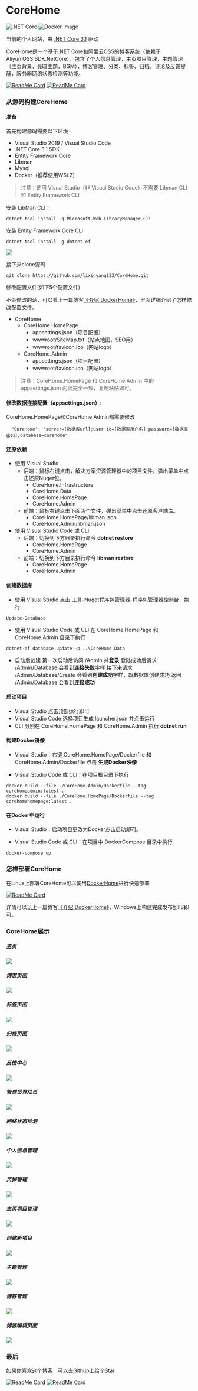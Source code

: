 # CoreHome

![.NET Core](https://github.com/lixinyang123/CoreHome/workflows/.NET%20Core/badge.svg)
![Docker Image](https://github.com/lixinyang123/CoreHome/workflows/Docker%20Image/badge.svg)

当前的个人网站，由 [.NET Core 3.1](https://dotnet.microsoft.com/) 驱动

CoreHome是一个基于.NET Core和阿里云OSS的博客系统（依赖于 Aliyun.OSS.SDK.NetCore），包含了个人信息管理，主页项目管理，主题管理（主页背景，亮暗主题，BGM），博客管理、分类、标签、归档，评论及反馈提醒，服务器网络状态检测等功能。

[![ReadMe Card](https://github-readme-stats.vercel.app/api/pin/?username=lixinyang123&repo=CoreHome)](https://github.com/lixinyang123/CoreHome) [![ReadMe Card](https://github-readme-stats.vercel.app/api/pin/?username=lixinyang123&repo=DockerHome)](https://github.com/lixinyang123/DockerHome)

### 从源码构建CoreHome

#### 准备

首先构建源码需要以下环境
- Visual Studio 2019 / Visual Studio Code
- .NET Core 3.1 SDK
- Entity Framework Core
- Libman
- Mysql
- Docker（推荐使用WSL2）

> 注意：使用 Visual Studio（非 Visual Studio Code）不需要 Libman CLI 和 Entity Framework CLI

安装 LibMan CLI：
```shell
dotnet tool install -g Microsoft.Web.LibraryManager.Cli
```

安装 Entity Framework Core CLI
```shell
dotnet tool install -g dotnet-ef
```

![](https://corehome.oss-accelerate.aliyuncs.com/blogs/%e5%b1%8f%e5%b9%95%e6%88%aa%e5%9b%be+2020-08-20+175532.jpg)

接下来clone源码
```shell
git clone https://github.com/lixinyang123/CoreHome.git
```

修改配置文件(如下5个配置文件)

不会修改的话，可以看上一篇博客[《介绍 DockerHome》](https://lllxy.net/Blog/Detail/2d06644a-ea60-49e1-8e63-ca60d7091fc9 "《介绍 DockerHome》")，里面详细介绍了怎样修改配置文件。

- CoreHome
	- CoreHome.HomePage
		- appsettings.json（项目配置）
		- wwwroot/SiteMap.txt（站点地图，SEO用）
		- wwwroot/favicon.ico（网站logo）
	- CoreHome.Admin
		- appsettings.json（项目配置）
		- wwwroot/favicon.ico（网站logo）


>注意：CoreHome.HomePage 和 CoreHome.Admin 中的 appsettings.json 内容完全一致，复制粘贴即可。

#### 修改数据连接配置（appsettings.json）:
CoreHome.HomePage和CoreHome.Admin都需要修改
```
  "CoreHome": "server=[数据库url];user id=[数据库用户名];password=[数据库密码];database=corehome"
```
	
#### 还原依赖

- 使用 Visual Studio
	- 后端：鼠标右键点击，解决方案资源管理器中的项目文件，弹出菜单中点击还原Nuget包。
		- CoreHome.Infrastructure
		- CoreHome.Data
		- CoreHome.HomePage
		- CoreHome.Admin
	- 前端：鼠标右键点击下面两个文件，弹出菜单中点击还原客户端库。
		- CoreHome.HomePage/libman.json
		- CoreHome.Admin/libman.json
- 使用 Visual Studio Code 或 CLI
	- 后端：切换到下方目录执行命令 **dotnet restore**
		- CoreHome.HomePage
		- CoreHome.Admin
	- 前端：切换到下方目录执行命令 **libman restore**
		- CoreHome.HomePage
		- CoreHome.Admin

#### 创建数据库

- 使用 Visual Studio
点击 工具-Nuget程序包管理器-程序包管理器控制台，执行

```shell
Update-Database
```

- 使用 Visual Studio Code 或 CLI
在 CoreHome.HomePage 和 CoreHome.Admin 目录下执行

```shell
dotnet-ef database update -p ..\CoreHome.Data
```

- 启动后创建
第一次启动后访问 /Admin 并**登录**
登陆成功后请求 /Admin/Database 会看到**连接失败**字样
接下来请求 /Admin/Database/Create 会看到**创建成功**字样，既数据库创建成功
返回 /Admin/Database 会看到**连接成功**

#### 启动项目

- Visual Studio 点击顶部运行即可
- Visual Studio Code 选择项目生成 launcher.json 并点击运行
- CLI 分别在 CoreHome.HomePage 和 CoreHome.Admin 执行 **dotnet run**

#### 构建Docker镜像

- Visual Studio：右键 CoreHome.HomePage/Dockerfile 和 CoreHome.Admin/Dockerfile 点击 **生成Docker映像**

- Visual Studio Code 或 CLI：在项目根目录下执行

```shell
docker build --file ./CoreHome.Admin/Dockerfile --tag corehomeadmin:latest .
docker build --file ./CoreHome.HomePage/Dockerfile --tag corehomehomepage:latest .
```

#### 在Docker中运行

- Visual Studio：启动项目更改为Docker点击启动即可。

- Visual Studio Code 或 CLI：在项目中 DockerCompose 目录中执行

```shell
docker-compose up
```

### 怎样部署CoreHome

在Linux上部署CoreHome可以使用[DockerHome](https://github.com/lixinyang123/DockerHome "DockerHome")进行快速部署

[![ReadMe Card](https://github-readme-stats.vercel.app/api/pin/?username=lixinyang123&repo=DockerHome)](https://github.com/lixinyang123/DockerHome)

详情可以见上一篇博客[《介绍 DockerHome》](https://lllxy.net/Blog/Detail/2d06644a-ea60-49e1-8e63-ca60d7091fc9 "《介绍 DockerHome》")，Windows上构建完成发布到IIS即可。

### CoreHome展示

##### 主页

![](https://corehome.oss-accelerate.aliyuncs.com/blogs/screencapture-lllxy-net-1597907877343.png)

##### 博客页面

![](https://corehome.oss-accelerate.aliyuncs.com/blogs/screencapture-lllxy-net-Blog-1597908118906.png)

##### 标签页面

![](https://corehome.oss-accelerate.aliyuncs.com/blogs/screencapture-lllxy-net-Tags-1597908148988.png)

##### 归档页面

![](https://corehome.oss-accelerate.aliyuncs.com/blogs/screencapture-lllxy-net-Archive-1597908159862.png)

##### 反馈中心

![](https://corehome.oss-accelerate.aliyuncs.com/blogs/screencapture-lllxy-net-FeedBack-1597908176136.png)

##### 管理员登陆页

![](https://corehome.oss-accelerate.aliyuncs.com/blogs/screencapture-lllxy-net-Admin-1597908667098.png)

##### 网络状态检测

![](https://corehome.oss-cn-shenzhen.aliyuncs.com/blogs/screencapture-lllxy-net-Admin-Overview-1597908919597.png)

##### 个人信息管理

![](https://corehome.oss-accelerate.aliyuncs.com/blogs/%e5%b1%8f%e5%b9%95%e6%88%aa%e5%9b%be+2020-08-20+153928.png)

##### 页脚管理

![](https://corehome.oss-accelerate.aliyuncs.com/blogs/%e5%b1%8f%e5%b9%95%e6%88%aa%e5%9b%be+2020-08-20+153943.png)

##### 主页项目管理

![](https://corehome.oss-accelerate.aliyuncs.com/blogs/%e5%b1%8f%e5%b9%95%e6%88%aa%e5%9b%be+2020-08-20+154034.png)

##### 创建新项目

![](https://corehome.oss-accelerate.aliyuncs.com/blogs/%e5%b1%8f%e5%b9%95%e6%88%aa%e5%9b%be+2020-08-20+154543.png)

##### 主题管理

![](https://corehome.oss-accelerate.aliyuncs.com/blogs/screencapture-lllxy-net-Admin-Theme-1597909018355.png)

##### 博客管理

![](https://corehome.oss-accelerate.aliyuncs.com/blogs/screencapture-lllxy-net-Admin-Blog-1597909029131.png)

##### 博客编辑页面

![](https://corehome.oss-accelerate.aliyuncs.com/blogs/screencapture-lllxy-net-Admin-Blog-Modify-7a329492-3825-4ddc-9112-ece35cf964ae-1597909040687.png)


### 最后

如果你喜欢这个博客，可以去Github上给个Star

[![ReadMe Card](https://github-readme-stats.vercel.app/api/pin/?username=lixinyang123&repo=CoreHome)](https://github.com/lixinyang123/CoreHome) [![ReadMe Card](https://github-readme-stats.vercel.app/api/pin/?username=lixinyang123&repo=DockerHome)](https://github.com/lixinyang123/DockerHome)
